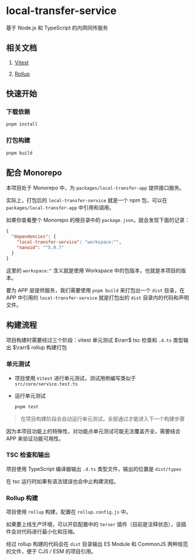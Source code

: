 # local-transfer-service

基于 Node.js 和 TypeScript 的内网同传服务

## 相关文档

1. [Vitest](https://cn.vitest.dev/)

2. [Rollup](https://www.rollupjs.com/)

## 快速开始

### 下载依赖

```bash
pnpm install
```

### 打包构建

```bash
pnpm build
```

## 配合 Monorepo

本项目处于 Monorepo 中，为 `packages/local-transfer-app` 提供接口服务。

实际上，打包后的 `local-transfer-service` 就是一个 npm 包，可以在 `packages/local-transfer-app` 中引用和调用。

如果你查看整个 Monorepo 的根目录中的 `package.json`，就会发现下面的记录：

```json
{
  "dependencies": {
    "local-transfer-service": "workspace:^",
    "nanoid": "^5.0.7"
  }
}
```

这里的 `workspace:^` 含义就是使用 Workspace 中的包版本，也就是本项目的版本。

要为 APP 层提供服务，我们需要使用 `pnpm build` 来打包出一个 `dist` 目录，在 APP 中引用的 `local-transfer-service` 就是打包出的 `dist` 目录内的代码和声明文件。

## 构建流程

项目构建时需要经过三个阶段：vitest 单元测试 $\rarr$ tsc 检查和 `.d.ts` 类型输出 $\rarr$ rollup 构建打包

### 单元测试

- 项目使用 `Vitest` 进行单元测试，测试用例编写类似于 `src/core/service.test.ts`

- 运行单元测试

  ```bash
  pnpm test
  ```

> 在项目构建阶段会自动运行单元测试，全部通过才能进入下一个构建步骤

因为本项目功能上的特殊性，对功能点单元测试可能无法覆盖齐全，需要结合 APP 来验证功能可用性。

### TSC 检查和输出

项目使用 TypeScript 编译器输出 `.d.ts` 类型文件，输出的位置是 `dist/types`

在 tsc 运行时如果有语法错误也会中止构建流程。

### Rollup 构建

项目使用 `rollup` 构建，配置在 `rollup.config.js` 中。

如果要上线生产环境，可以开启配置中的 `terser` 插件（目前是注释状态），该插件会对代码进行最小化和压缩。

经过 rollup 构建的代码会在 `dist` 目录输出 ES Module 和 CommonJS 两种规范的文件，便于 CJS / ESM 的项目引用。

